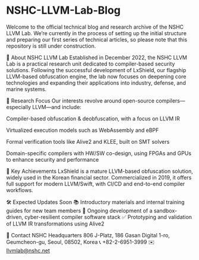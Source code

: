 # NSHC-LLVM-Lab-Blog

Welcome to the official technical blog and research archive of the NSHC LLVM Lab.
We’re currently in the process of setting up the initial structure and preparing our first series of technical articles, so please note that this repository is still under construction.

🧬 About NSHC LLVM Lab
Established in December 2022, the NSHC LLVM Lab is a practical research unit dedicated to compiler-based security solutions.
Following the successful development of LxShield, our flagship LLVM-based obfuscation engine, the lab now focuses on deepening core technologies and expanding their applications into industry, defense, and marine systems.

🔬 Research Focus
Our interests revolve around open-source compilers—especially LLVM—and include:

Compiler-based obfuscation & deobfuscation, with a focus on LLVM IR

Virtualized execution models such as WebAssembly and eBPF

Formal verification tools like Alive2 and KLEE, built on SMT solvers

Domain-specific compilers with HW/SW co-design, using FPGAs and GPUs to enhance security and performance

🚀 Key Achievements
LxShield is a mature LLVM-based obfuscation solution, widely used in the Korean financial sector.
Commercialized in 2019, it offers full support for modern LLVM/Swift, with CI/CD and end-to-end compiler workflows.

🛠️ Expected Updates Soon
📚 Introductory materials and internal training guides for new team members
🧱 Ongoing development of a sandbox-driven, cyber-resilient compiler software stack
✅ Prototyping and validation of LLVM IR transformations using Alive2  


📍 Contact
NSHC Headquarters
806 J-Platz, 186 Gasan Digital 1-ro, Geumcheon-gu, Seoul, 08502, Korea
📞 +82-2-6951-3999
✉️ llvmlab@nshc.net



